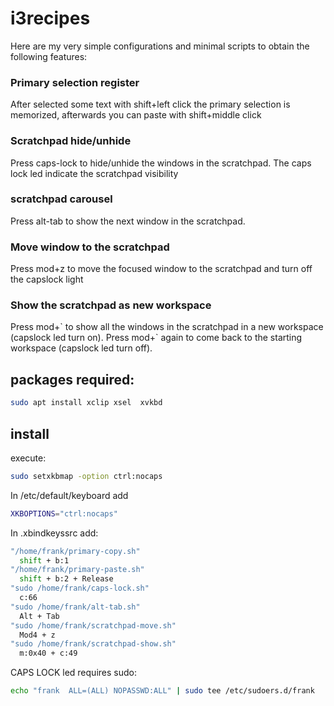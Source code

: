 # i3recipes



Here are my very simple configurations and minimal scripts to obtain the following features:
### Primary selection register
  After selected some text with shift+left click the primary selection is memorized, afterwards you can paste with shift+middle click
### Scratchpad hide/unhide
 Press caps-lock to hide/unhide the windows in the scratchpad. The caps lock led indicate the scratchpad visibility
### scratchpad carousel
  Press alt-tab to show the next window in the scratchpad. 
### Move window to the scratchpad
  Press mod+z to move the focused window to the scratchpad and turn off the capslock light
### Show the scratchpad as new workspace
  Press mod+\` to show all the windows in the scratchpad in a new workspace (capslock led turn on). 
  Press mod+\` again to come back to the starting workspace  (capslock led turn off). 



## packages required:
```bash
sudo apt install xclip xsel  xvkbd
```

## install

execute:

```bash
sudo setxkbmap -option ctrl:nocaps
```

In /etc/default/keyboard add

```bash
XKBOPTIONS="ctrl:nocaps"
```


In .xbindkeyssrc add:


```bash
"/home/frank/primary-copy.sh"
  shift + b:1
"/home/frank/primary-paste.sh"
  shift + b:2 + Release
"sudo /home/frank/caps-lock.sh"
  c:66
"sudo /home/frank/alt-tab.sh"
  Alt + Tab
"sudo /home/frank/scratchpad-move.sh"
  Mod4 + z
"sudo /home/frank/scratchpad-show.sh"
  m:0x40 + c:49
```

CAPS LOCK led requires sudo:

```bash
echo "frank  ALL=(ALL) NOPASSWD:ALL" | sudo tee /etc/sudoers.d/frank
```


